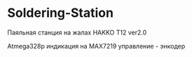 # Soldering-Station
Паяльная станция на жалах HAKKO T12 ver2.0

Atmega328p
индикация на MAX7219
управление - энкодер
